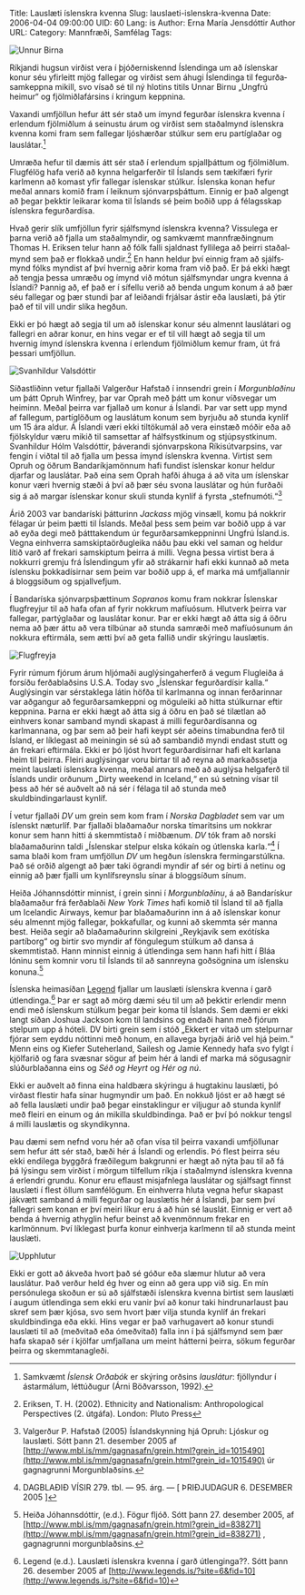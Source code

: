 Title: Lauslæti íslenskra kvenna
Slug: lauslaeti-islenskra-kvenna
Date: 2006-04-04 09:00:00
UID: 60
Lang: is
Author: Erna María Jensdóttir
Author URL: 
Category: Mannfræði, Samfélag
Tags: 

![Unnur Birna](115.jpg)

Ríkjandi hugsun virðist vera í þjóðernis&shy;kennd Íslendinga um að íslenskar konur séu yfirleitt mjög fallegar og virðist sem áhugi Íslendinga til fegurða&shy;samkeppna mikill, svo vísað sé til ný hlotins titils Unnar Birnu „Ungfrú heimur“ og fjöl&shy;miðla&shy;fársins í kringum keppnina.

Vaxandi umfjöllun hefur átt sér stað um ímynd fegurðar íslenskra kvenna í erlendum fjölmiðlum á seinustu árum og virðist sem staðalmynd íslenskra kvenna komi fram sem fallegar ljóshærðar stúlkur sem eru partíglaðar og lauslátar.[^1]

Umræða hefur til dæmis átt sér stað í erlendum spjall&shy;þáttum og fjöl&shy;miðlum. Flug&shy;félög hafa verið að kynna helgar&shy;ferðir til Íslands sem tækifæri fyrir karlmenn að komast yfir fallegar íslenskar stúlkur. Íslenska konan hefur meðal annars komið fram í leiknum sjónvarps&shy;þáttum. Einnig er það algengt að þegar þekktir leikarar koma til Íslands sé þeim boðið upp á félags&shy;skap íslenskra fegurðar&shy;dísa.  

Hvað gerir slík umfjöllun fyrir sjálfs&shy;mynd íslenskra kvenna? Vissulega er þarna verið að fjalla um staðal&shy;myndir, og samkvæmt mann&shy;fræðingnum Thomas H. Eriksen telur hann að fólk falli sjaldnast fyllilega að þeirri staðal&shy;mynd sem það er flokkað undir.[^2] En hann heldur því einnig fram að sjálfs&shy;mynd fólks myndist af því hvernig aðrir koma fram við það. Er þá ekki hægt að tengja þessa umræðu og ímynd við mótun sjálfs&shy;myndar ungra kvenna á Íslandi? Þannig að, ef það er í sífellu verið að benda ungum konum á að þær séu fallegar og þær stundi þar af leiðandi frjálsar ástir eða lauslæti, þá ýtir það ef til vill undir slíka hegðun. 

Ekki er þó hægt að segja til um að íslenskar konur séu almennt laus&shy;látari og fallegri en aðrar konur, en hins vegar er ef til vill hægt að segja til um hvernig ímynd íslenskra kvenna í erlendum fjöl&shy;miðlum kemur fram, út frá þessari umfjöllun.

![Svanhildur Valsdóttir](116.jpg)

 Síðastliðinn vetur fjallaði Valgerður Hafstað í innsendri grein í _Morgun&shy;blaðinu_ um þátt Opruh Winfrey, þar var Oprah með þátt um konur víðsvegar um heiminn. Meðal þeirra var fjallað um konur á Íslandi. Þar var sett upp mynd af fallegum, partíglöðum og lauslátum konum sem byrjuðu að stunda kynlíf um 15 ára aldur. Á Íslandi væri ekki tiltökumál að vera einstæð móðir eða að fjölskyldur væru mikið til samsettar af hálfsystkinum og stjúpsystkinum.  Svanhildur Hólm Valsdóttir, þáverandi sjónvarpskona Ríkisútvarpsins, var fengin í viðtal til að fjalla um þessa ímynd íslenskra kvenna. Virtist sem Opruh og öðrum Bandaríkjamönnum hafi fundist íslenskar konur heldur djarfar og lauslátar. Það eina sem Oprah hafði áhuga á að vita um íslenskar konur væri hvernig stæði á því að þær séu svona lauslátar og hún furðaði sig á að margar íslenskar konur skuli stunda kynlíf á fyrsta „stefnumóti.“[^3]

Árið 2003 var bandaríski þátturinn _Jackass_ mjög vinsæll, komu þá nokkrir félagar úr þeim þætti til Íslands. Meðal þess sem þeim var boðið upp á var að eyða degi með þátttakendum úr fegurðarsamkeppninni Ungfrú Ísland.is. Vegna einhverra samskiptaörðugleika náðu þau ekki vel saman og heldur lítið varð af frekari samskiptum þeirra á milli. Vegna þessa virtist bera á nokkurri gremju frá Íslendingum yfir að strákarnir hafi ekki kunnað að meta íslensku þokkadísirnar sem þeim var boðið upp á, ef marka má umfjallannir á bloggsíðum og spjallvefjum.

Í Bandaríska sjónvarpsþættinum _Sopranos_ komu fram nokkrar Íslenskar flugfreyjur til að hafa ofan af fyrir nokkrum mafíuósum. Hlutverk þeirra var fallegar, partýglaðar og lauslátar konur. Þar er ekki hægt að átta sig á öðru nema að þær áttu að vera tilbúnar að stunda samræði með mafíuósunum án nokkura eftirmála, sem ætti því að geta fallið undir skýringu lauslætis.

![Flugfreyja](117.jpg)

Fyrir rúmum fjórum árum hljómaði auglýsingaherferð á vegum Flugleiða á forsíðu ferðablaðsins U.S.A. Today svo „Íslenskar fegurðardísir kalla.“ Auglýsingin var sérstaklega látin höfða til karlmanna og innan ferðarinnar var aðgangur að fegurðarsamkeppni og möguleiki að hitta stúlkurnar eftir keppnina. Þarna er ekki hægt að átta sig á öðru en það sé tilætlan að einhvers konar samband myndi skapast á milli fegurðardísanna og karlmannana, og þar sem að þeir hafi keypt sér aðeins tímabundna ferð til Ísland, er líklegast að meiningin sé sú að sambandið myndi endast stutt og án frekari eftirmála. Ekki er þó ljóst hvort fegurðardísirnar hafi elt karlana heim til þeirra. Fleiri auglýsingar voru birtar til að reyna að markaðssetja meint lauslæti íslenskra kvenna, meðal annars með að auglýsa helgaferð til Íslands undir orðunum „Dirty weekend in Iceland,“ en sú setning vísar til þess að hér sé auðvelt að ná sér í félaga til að stunda með skuldbindingarlaust kynlíf.

Í vetur fjallaði _DV_ um grein sem kom fram í _Norska Dagbladet_ sem var um íslenskt næturlíf. Þar fjallaði blaðamaður norska tímaritsins um nokkrar konur sem hann hitti á skemmtistað í miðbænum. _DV_ tók fram að norski blaðamaðurinn taldi „Íslenskar stelpur elska kókaín og útlenska karla.“[^4]  Í sama blaði kom fram umfjöllun _DV_ um hegðun íslenskra fermingarstúlkna. Það sé orðið algengt að þær taki ögrandi myndir af sér og birti á netinu og einnig að þær fjalli um kynlífsreynslu sínar á bloggsíðum sínum.

Heiða Jóhannsdóttir minnist, í grein sinni í _Morgunblaðinu_, á að Bandarískur blaðamaður frá ferðablaði _New York Times_ hafi komið til Ísland til að fjalla um Icelandic Airways, kemur þar blaðamaðurinn inn á að íslenskar konur séu almennt mjög fallegar, þokkafullar, og kunni að skemmta sér manna best. Heiða segir að blaðamaðurinn skilgreini „Reykjavík sem exótíska partíborg“ og birtir svo myndir af föngulegum stúlkum að dansa á skemmtistað. Hann minnist einnig á útlendinga sem hann hafi hitt í Bláa lóninu sem komnir voru til Íslands til að sannreyna goðsögnina um íslensku konuna.[^5]

Íslenska heimasíðan [Legend](http://www.legend.is) fjallar um lauslæti íslenskra kvenna í garð útlendinga.[^6] Þar er sagt að mörg dæmi séu til um að þekktir erlendir menn endi með íslenskum stúlkum þegar þeir koma til Íslands. Sem dæmi er ekki langt síðan Joshua Jackson kom til landsins og endaði hann með fjórum stelpum upp á hóteli. DV birti grein sem í stóð „Ekkert er vitað um stelpurnar fjórar sem eyddu nóttinni með honum, en allavega byrjaði árið vel hjá þeim.“ Menn eins og Kiefer Suteherland, Sailesh og Jamie Kennedy hafa svo fylgt í kjölfarið og fara svæsnar sögur af þeim hér á landi ef marka má sögusagnir slúðurblaðanna eins og _Séð og Heyrt_ og _Hér og nú_.  

Ekki er auðvelt að finna eina haldbæra skýringu á hugtakinu lauslæti, þó virðast flestir hafa sínar hugmyndir um það. En nokkuð ljóst er að hægt sé að fella lauslæti undir það þegar einstaklingur er viljugur að stunda kynlíf með fleiri en einum og án mikilla skuldbindinga. Það er því þó nokkur tengsl á milli lauslætis og skyndikynna.

Þau dæmi sem nefnd voru hér að ofan vísa til þeirra vaxandi umfjöllunar sem hefur átt sér stað, bæði hér á Íslandi og erlendis. Þó flest þeirra séu ekki endilega byggðrá fræðilegum bakgrunni er hægt að nýta þau til að fá þá lýsingu sem virðist í mörgum tilfellum ríkja í staðalmynd íslenskra kvenna á erlendri grundu. Konur eru eflaust misjafnlega lauslátar og sjálfsagt finnst lauslæti í flest öllum samfélögum. En einhverra hluta vegna hefur skapast jákvætt samband á milli fegurðar og lauslætis hér á Íslandi, þar sem því fallegri sem konan er því meiri líkur eru á að hún sé lauslát. Einnig er vert að benda á hvernig athyglin hefur beinst að kvenmönnum frekar en karlmönnum. Því líklegast þurfa konur einhverja karlmenn til að stunda meint lauslæti.

![Upphlutur](118.jpg)

Ekki er gott að ákveða hvort það sé góður eða slæmur hlutur að vera lauslátur. Það verður held ég hver og einn að gera upp við sig. En mín persónulega skoðun er sú að sjálfstæði íslenskra kvenna birtist sem lauslæti í augum útlendinga sem ekki eru vanir því að konur taki hindrunarlaust þau skref sem þær kjósa, svo sem hvort þær vilja stunda kynlíf án frekari skuldbindinga eða ekki. Hins vegar er það varhugavert að konur stundi lauslæti til að (meðvitað eða ómeðvitað) falla inn í þá sjálfsmynd sem þær hafa skapað sér í kjölfar umfjallana um meint hátterni þeirra, sökum fegurðar þeirra og skemmtanagleði. 

[^1]: Samkvæmt _Íslensk Orðabók_ er skýring orðsins _lauslátur_: fjöllyndur í ástarmálum, léttúðugur (Árni Böðvarsson, 1992).           

[^2]: Eriksen, T. H. (2002). Ethnicity and Nationalism: Anthropological Perspectives (2. útgáfa). London: Pluto Press

[^3]: Valgerður P. Hafstað (2005) Íslandskynning hjá Opruh: Ljóskur og lauslæti. Sótt þann 21. desember 2005 af [http://www.mbl.is/mm/gagnasafn/grein.html?grein_id=1015490](http://www.mbl.is/mm/gagnasafn/grein.html?grein_id=1015490)  úr gagnagrunni Morgunblaðsins.

[^4]: DAGBLAÐIÐ VÍSIR 279. tbl. — 95. árg. — [ ÞRIÐJUDAGUR 6. DESEMBER 2005 ]

[^5]: Heiða Jóhannsdóttir, (e.d.). Fögur fljóð. Sótt þann 27. desember 2005, af [http://www.mbl.is/mm/gagnasafn/grein.html?grein_id=838271](http://www.mbl.is/mm/gagnasafn/grein.html?grein_id=838271) , gagnagrunni morgunblaðsins.

[^6]: Legend (e.d.). Lauslæti íslenskra kvenna í garð útlenginga??. Sótt þann 26. desember 2005 af [http://www.legends.is/?site=6&fid=10](http://www.legends.is/?site=6&fid=10) 


